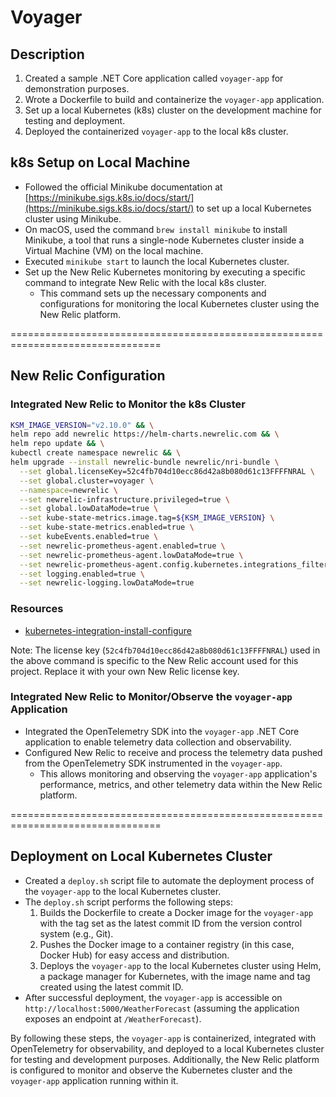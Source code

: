 # Voyager

## Description

1. Created a sample .NET Core application called `voyager-app` for demonstration purposes.
2. Wrote a Dockerfile to build and containerize the `voyager-app` application.
3. Set up a local Kubernetes (k8s) cluster on the development machine for testing and deployment.
4. Deployed the containerized `voyager-app` to the local k8s cluster.

## k8s Setup on Local Machine

- Followed the official Minikube documentation at [https://minikube.sigs.k8s.io/docs/start/](https://minikube.sigs.k8s.io/docs/start/) to set up a local Kubernetes cluster using Minikube.
- On macOS, used the command `brew install minikube` to install Minikube, a tool that runs a single-node Kubernetes cluster inside a Virtual Machine (VM) on the local machine.
- Executed `minikube start` to launch the local Kubernetes cluster.
- Set up the New Relic Kubernetes monitoring by executing a specific command to integrate New Relic with the local k8s cluster.
  - This command sets up the necessary components and configurations for monitoring the local Kubernetes cluster using the New Relic platform.

================================================================================

## New Relic Configuration

### Integrated New Relic to Monitor the k8s Cluster

```bash
KSM_IMAGE_VERSION="v2.10.0" && \
helm repo add newrelic https://helm-charts.newrelic.com && \
helm repo update && \
kubectl create namespace newrelic && \
helm upgrade --install newrelic-bundle newrelic/nri-bundle \
  --set global.licenseKey=52c4fb704d10ecc86d42a8b080d61c13FFFFNRAL \
  --set global.cluster=voyager \
  --namespace=newrelic \
  --set newrelic-infrastructure.privileged=true \
  --set global.lowDataMode=true \
  --set kube-state-metrics.image.tag=${KSM_IMAGE_VERSION} \
  --set kube-state-metrics.enabled=true \
  --set kubeEvents.enabled=true \
  --set newrelic-prometheus-agent.enabled=true \
  --set newrelic-prometheus-agent.lowDataMode=true \
  --set newrelic-prometheus-agent.config.kubernetes.integrations_filter.enabled=false \
  --set logging.enabled=true \
  --set newrelic-logging.lowDataMode=true
```

### Resources

- [kubernetes-integration-install-configure](https://docs.newrelic.com/docs/kubernetes-pixie/kubernetes-integration/installation/kubernetes-integration-install-configure/)

Note: The license key (`52c4fb704d10ecc86d42a8b080d61c13FFFFNRAL`) used in the above command is specific to the New Relic account used for this project. Replace it with your own New Relic license key.

### Integrated New Relic to Monitor/Observe the `voyager-app` Application

- Integrated the OpenTelemetry SDK into the `voyager-app` .NET Core application to enable telemetry data collection and observability.
- Configured New Relic to receive and process the telemetry data pushed from the OpenTelemetry SDK instrumented in the `voyager-app`.
  - This allows monitoring and observing the `voyager-app` application's performance, metrics, and other telemetry data within the New Relic platform.

================================================================================

## Deployment on Local Kubernetes Cluster

- Created a `deploy.sh` script file to automate the deployment process of the `voyager-app` to the local Kubernetes cluster.
- The `deploy.sh` script performs the following steps:
  1. Builds the Dockerfile to create a Docker image for the `voyager-app` with the tag set as the latest commit ID from the version control system (e.g., Git).
  2. Pushes the Docker image to a container registry (in this case, Docker Hub) for easy access and distribution.
  3. Deploys the `voyager-app` to the local Kubernetes cluster using Helm, a package manager for Kubernetes, with the image name and tag created using the latest commit ID.
- After successful deployment, the `voyager-app` is accessible on `http://localhost:5000/WeatherForecast` (assuming the application exposes an endpoint at `/WeatherForecast`).

By following these steps, the `voyager-app` is containerized, integrated with OpenTelemetry for observability, and deployed to a local Kubernetes cluster for testing and development purposes. Additionally, the New Relic platform is configured to monitor and observe the Kubernetes cluster and the `voyager-app` application running within it.
